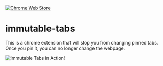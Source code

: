 [![Chrome Web Store](https://img.shields.io/chrome-web-store/v/ljbagnhehjbobdjfkndhgegdbblcloik.svg)](https://chrome.google.com/webstore/detail/immutable-pinned-tabs/ljbagnhehjbobdjfkndhgegdbblcloik)

# immutable-tabs

This is a chrome extension that will stop you from changing pinned tabs. Once you pin it, you can no longer change the webpage.

![Immutable Tabs in Action!](https://raw.githubusercontent.com/dshahidehpour/immutable-tabs/master/preview.gif)
